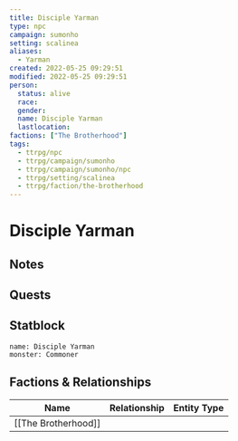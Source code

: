 ```yaml
---
title: Disciple Yarman
type: npc
campaign: sumonho
setting: scalinea
aliases: 
  - Yarman
created: 2022-05-25 09:29:51
modified: 2022-05-25 09:29:51
person:
  status: alive
  race: 
  gender: 
  name: Disciple Yarman
  lastlocation: 
factions: ["The Brotherhood"]
tags:
  - ttrpg/npc
  - ttrpg/campaign/sumonho
  - ttrpg/campaign/sumonho/npc
  - ttrpg/setting/scalinea
  - ttrpg/faction/the-brotherhood
---
```


# Disciple Yarman

## Notes


## Quests


## Statblock

```statblock
name: Disciple Yarman
monster: Commoner
```


## Factions & Relationships
| Name | Relationship | Entity Type |
| ---- |:------------:| ----------- |
| [[The Brotherhood]] | | |



